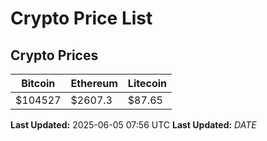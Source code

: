 # Crypto Price List

## Crypto Prices
| Bitcoin | Ethereum | Litecoin |
| ------- | -------- | -------- |
| $104527 | $2607.3 | $87.65 |
**Last Updated:** 2025-06-05 07:56 UTC
**Last Updated:** $DATE$
